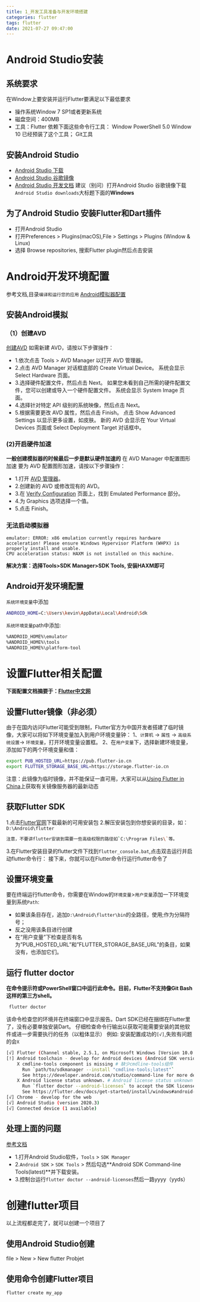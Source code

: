 ```yaml
---
title: 1_开发工具准备与开发环境搭建
categories: flutter
tags: flutter
date: 2021-07-27 09:47:00
---
```


# Android Studio安装

## 系统要求
在Window上要安装并运行Flutter要满足以下最低要求
* 操作系统Window 7 SP1或者更新系统
* 磁盘空间：400MB
* 工具：Flutter 依赖下面这些命令行工具：
    Window PowerShell 5.0 Window 10 已经预装了这个工具；
    Git工具 

## 安装Android Studio
* [Android Studio 下载](https://developer.android.com/studio)
* [Android Studio 谷歌镜像](https://developer.android.google.cn/studio)
* [Android Studio 开发文档](https://developer.android.google.cn/studio/intro)
建议（别问）打开Android Studio 谷歌镜像下载`Android Studio downloads`大标题下面的**Windows**

## 为了Android Studio 安装Flutter和Dart插件
* 打开Android Studio
* 打开Preferences > Plugins(macOS),File > Settings > Plugins (Window & Linux)
* 选择 Browse repositories, 搜索Flutter plugin然后点击安装

# Android开发环境配置
参考文档,目录`编译和运行您的应用`
[Android模拟器配置](https://developer.android.google.cn/studio/run)

## 安装Android模拟
### （1）创建AVD
[创建AVD](https://developer.android.google.cn/studio/run/managing-avds#createavd)
如需新建 AVD，请按以下步骤操作：
* 1.依次点击 Tools > AVD Manager 以打开 AVD 管理器。
* 2.点击 AVD Manager 对话框底部的 Create Virtual Device。
    系统会显示 Select Hardware 页面。
* 3.选择硬件配置文件，然后点击 Next。
    如果您未看到自己所需的硬件配置文件，您可以创建或导入一个硬件配置文件。
    系统会显示 System Image 页面。
* 4.选择针对特定 API 级别的系统映像，然后点击 Next。
* 5.根据需要更改 AVD 属性，然后点击 Finish。
    点击 Show Advanced Settings 以显示更多设置，如皮肤。
    新的 AVD 会显示在 Your Virtual Devices 页面或 Select Deployment Target 对话框中。

### (2)开启硬件加速
**一般创建模拟器的时候最后一步是默认硬件加速的**
在 AVD Manager 中配置图形加速
要为 AVD 配置图形加速，请按以下步骤操作：
* 1.打开 [AVD 管理器](https://developer.android.google.cn/studio/run/managing-avds#viewing)。
* 2.创建新的 AVD 或修改现有的 AVD。
* 3.在 [Verify Configuration](https://developer.android.google.cn/studio/run/managing-avds#verifyconfigpage) 页面上，找到 Emulated Performance 部分。
* 4.为 Graphics 选项选择一个值。
* 5.点击 Finish。

### 无法启动模拟器
```base
emulator: ERROR: x86 emulation currently requires hardware acceleration! Please ensure Windows Hypervisor Platform (WHPX) is properly install and usable.
CPU acceleration status: HAXM is not installed on this machine.
```
**解决方案：选择Tools>SDK Manager>SDK Tools, 安装HAXM即可**

## Android开发环境配置

`系统环境变量`中添加

```bash
ANDROID_HOME=C:\Users\kevin\AppData\Local\Android\Sdk
```

`系统环境变量`path中添加:
```bash
%ANDROID_HOME%\emulator
%ANDROID_HOME%\tools
%ANDROID_HOME%\platform-tool
```


# 设置Flutter相关配置

**下面配置文档摘要于：[Flutter中文网](https://flutterchina.club/setup-windows/)**
## 设置Flutter镜像（非必须）
由于在国内访问Flutter可能受到限制，Flutter官方为中国开发者搭建了临时镜像，大家可以将如下环境变量加入到用户环境变量钟：
1、`计算机` -> `属性` -> `高级系统设置`-> `环境变量`，打开环境变量设置框。
2、在`用户变量`下，选择新建环境变量，添加如下的两个环境变量和值：
```bash
export PUB_HOSTED_URL=https://pub.flutter-io.cn
export FLUTTER_STORAGE_BASE_URL=https://storage.flutter-io.cn
```
注意：此镜像为临时镜像，并不能保证一直可用，大家可以从[Using Flutter in China](https://flutter.dev/community/china)上获取有关镜像服务器的最新动态


## 获取Flutter SDK
1.点击[Flutter官网](https://flutter.dev/docs/development/tools/sdk/releases#windows)下载最新的可用安装包
2.解压安装包到你想安装的目录，如：`D:\Android\flutter`
```bash
注意，不要讲flutter安装到需要一些高级权限的路径如`C:\Program Files\`等。
```
3.在Flutter安装目录的flutter文件下找到`flutter_console.bat`,点击双击运行并启动flutter命令行：
接下来，你就可以在Flutter命令行运行flutter命令了

## 设置环境变量
要在终端运行flutter命令，你需要在Window的`环境变量`>`用户变量`添加一下环境变量到系统`Path`:
* 如果该条目存在，追加`D:\Android\flutter\bin`的全路径，使用;作为分隔符号；
* 反之没用该条目进行创建
* 在“用户变量”下检查是否有名为”PUB_HOSTED_URL”和”FLUTTER_STORAGE_BASE_URL”的条目，如果没有，也添加它们。

## 运行 flutter doctor
**在命令提示符或PowerShell窗口中运行此命令。目前，Flutter不支持像Git Bash这样的第三方shell。**
```bash
 flutter doctor
```
该命令检查您的环境并在终端窗口中显示报告。Dart SDK已经在捆绑在Flutter里了，没有必要单独安装Dart。 仔细检查命令行输出以获取可能需要安装的其他软件或进一步需要执行的任务（以粗体显示）
例如: 安装配置成功的`[√]`,失败有问题的会`X`
```bash
[√] Flutter (Channel stable, 2.5.1, on Microsoft Windows [Version 10.0.19041.1237], locale zh-CN)
[!] Android toolchain - develop for Android devices (Android SDK version 31.0.0)
    X cmdline-tools component is missing # 缺少cmdline-tools组件
      Run `path/to/sdkmanager --install "cmdline-tools;latest"`
      See https://developer.android.com/studio/command-line for more details.
    X Android license status unknown. # Android license status unknown
      Run `flutter doctor --android-licenses` to accept the SDK licenses.
      See https://flutter.dev/docs/get-started/install/windows#android-setup for more details.
[√] Chrome - develop for the web
[√] Android Studio (version 2020.3)
[√] Connected device (1 available)
```
## 处理上面的问题
[参考文档](https://flutter-examples.com/flutter-command-line-tools-component-is-missing/?utm_source=rss&utm_medium=rss&utm_campaign=flutter-command-line-tools-component-is-missing)
* 1.打开Android Studio软件，`Tools` > `SDK Manager`
* 2.`Android SDK` > `SDK Tools` > 然后勾选**Android SDK Command-line Tools(latest)**并下载安装。
* 3.控制台运行`flutter doctor --android-licenses`然后一路yyyy（yyds）

# 创建flutter项目
以上流程都走完了，就可以创建一个项目了
## 使用Android Studio创建
file > New > New flutter Probjet
## 使用命令创建Flutter项目
```bash
flutter create my_app
```